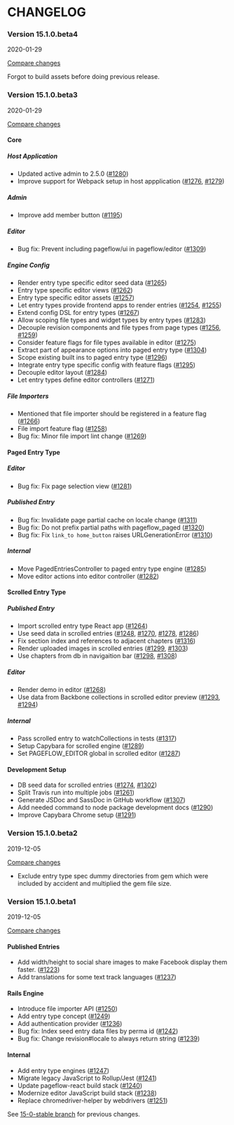 # CHANGELOG

### Version 15.1.0.beta4

2020-01-29

[Compare changes](https://github.com/codevise/pageflow/compare/v15.1.0.beta3...v15.1.0.beta4)

Forgot to build assets before doing previous release.

### Version 15.1.0.beta3

2020-01-29

[Compare changes](https://github.com/codevise/pageflow/compare/v15.1.0.beta2...v15.1.0.beta3)

#### Core

##### Host Application

- Updated active admin to 2.5.0
  ([#1280](https://github.com/codevise/pageflow/pull/1280))
- Improve support for Webpack setup in host appplication
  ([#1276](https://github.com/codevise/pageflow/pull/1276),
   [#1279](https://github.com/codevise/pageflow/pull/1279))

##### Admin

- Improve add member button
  ([#1195](https://github.com/codevise/pageflow/pull/1195))

##### Editor

- Bug fix: Prevent including pageflow/ui in pageflow/editor
  ([#1309](https://github.com/codevise/pageflow/pull/1309))

##### Engine Config

- Render entry type specific editor seed data
  ([#1265](https://github.com/codevise/pageflow/pull/1265))
- Entry type specific editor views
  ([#1262](https://github.com/codevise/pageflow/pull/1262))
- Entry type specific editor assets
  ([#1257](https://github.com/codevise/pageflow/pull/1257))
- Let entry types provide frontend apps to render entries
  ([#1254](https://github.com/codevise/pageflow/pull/1254),
   [#1255](https://github.com/codevise/pageflow/pull/1255))
- Extend config DSL for entry types
  ([#1267](https://github.com/codevise/pageflow/pull/1267))
- Allow scoping file types and widget types by entry types
  ([#1283](https://github.com/codevise/pageflow/pull/1283))
- Decouple revision components and file types from page types
  ([#1256](https://github.com/codevise/pageflow/pull/1256),
   [#1259](https://github.com/codevise/pageflow/pull/1259))
- Consider feature flags for file types available in editor
  ([#1275](https://github.com/codevise/pageflow/pull/1275))
- Extract part of appearance options into paged entry type
  ([#1304](https://github.com/codevise/pageflow/pull/1304))
- Scope existing built ins to paged entry type
  ([#1296](https://github.com/codevise/pageflow/pull/1296))
- Integrate entry type specific config with feature flags
  ([#1295](https://github.com/codevise/pageflow/pull/1295))
- Decouple editor layout
  ([#1284](https://github.com/codevise/pageflow/pull/1284))
- Let entry types define editor controllers
  ([#1271](https://github.com/codevise/pageflow/pull/1271))

##### File Importers

- Mentioned that file importer should be registered in a feature flag
  ([#1266](https://github.com/codevise/pageflow/pull/1266))
- File import feature flag
  ([#1258](https://github.com/codevise/pageflow/pull/1258))
- Bug fix: Minor file import lint change
  ([#1269](https://github.com/codevise/pageflow/pull/1269))

#### Paged Entry Type

##### Editor

- Bug fix: Fix page selection view
  ([#1281](https://github.com/codevise/pageflow/pull/1281))

##### Published Entry

- Bug fix: Invalidate page partial cache on locale change
  ([#1311](https://github.com/codevise/pageflow/pull/1311))
- Bug fix: Do not prefix partial paths with pageflow_paged
  ([#1320](https://github.com/codevise/pageflow/pull/1320))
- Bug fix: Fix `link_to home_button` raises URLGenerationError
  ([#1310](https://github.com/codevise/pageflow/pull/1310))

##### Internal

- Move PagedEntriesController to paged entry type engine
  ([#1285](https://github.com/codevise/pageflow/pull/1285))
- Move editor actions into editor controller
  ([#1282](https://github.com/codevise/pageflow/pull/1282))

#### Scrolled Entry Type

##### Published Entry

- Import scrolled entry type React app
  ([#1264](https://github.com/codevise/pageflow/pull/1264))
- Use seed data in scrolled entries
  ([#1248](https://github.com/codevise/pageflow/pull/1248),
   [#1270](https://github.com/codevise/pageflow/pull/1270),
   [#1278](https://github.com/codevise/pageflow/pull/1278),
   [#1286](https://github.com/codevise/pageflow/pull/1286))
- Fix section index and references to adjacent chapters
  ([#1316](https://github.com/codevise/pageflow/pull/1316))
- Render uploaded images in scrolled entries
  ([#1299](https://github.com/codevise/pageflow/pull/1299),
   [#1303](https://github.com/codevise/pageflow/pull/1303))
- Use chapters from db in navigaition bar
  ([#1298](https://github.com/codevise/pageflow/pull/1298),
   [#1308](https://github.com/codevise/pageflow/pull/1308))

##### Editor

- Render demo in editor
  ([#1268](https://github.com/codevise/pageflow/pull/1268))
- Use data from Backbone collections in scrolled editor preview
  ([#1293](https://github.com/codevise/pageflow/pull/1293),
   [#1294](https://github.com/codevise/pageflow/pull/1294))

##### Internal

- Pass scrolled entry to watchCollections in tests
  ([#1317](https://github.com/codevise/pageflow/pull/1317))
- Setup Capybara for scrolled engine
  ([#1289](https://github.com/codevise/pageflow/pull/1289))
- Set PAGEFLOW_EDITOR global in scrolled editor
  ([#1287](https://github.com/codevise/pageflow/pull/1287))

#### Development Setup

- DB seed data for scrolled entries
  ([#1274](https://github.com/codevise/pageflow/pull/1274),
   [#1302](https://github.com/codevise/pageflow/pull/1302))
- Split Travis run into multiple jobs
  ([#1261](https://github.com/codevise/pageflow/pull/1261))
- Generate JSDoc and SassDoc in GitHub workflow
  ([#1307](https://github.com/codevise/pageflow/pull/1307))
- Add needed command to node package development docs
  ([#1290](https://github.com/codevise/pageflow/pull/1290))
- Improve Capybara Chrome setup
  ([#1291](https://github.com/codevise/pageflow/pull/1291))

### Version 15.1.0.beta2

2019-12-05

[Compare changes](https://github.com/codevise/pageflow/compare/v15.1.0.beta1...v15.1.0.beta2)

- Exclude entry type spec dummy directories from gem which were
  included by accident and multiplied the gem file size.

### Version 15.1.0.beta1

2019-12-05

[Compare changes](https://github.com/codevise/pageflow/compare/15-0-stable...v15.1.0.beta1)

#### Published Entries

- Add width/height to social share images to make Facebook display
  them faster.
  ([#1223](https://github.com/codevise/pageflow/pull/1223))
- Add translations for some text track languages
  ([#1237](https://github.com/codevise/pageflow/pull/1237))

#### Rails Engine

- Introduce file importer API
  ([#1250](https://github.com/codevise/pageflow/pull/1250))
- Add entry type concept
  ([#1249](https://github.com/codevise/pageflow/pull/1249))
- Add authentication provider
  ([#1236](https://github.com/codevise/pageflow/pull/1236))
- Bug fix: Index seed entry data files by perma id
  ([#1242](https://github.com/codevise/pageflow/pull/1242))
- Bug fix: Change revision#locale to always return string
  ([#1239](https://github.com/codevise/pageflow/pull/1239))

#### Internal

- Add entry type engines
  ([#1247](https://github.com/codevise/pageflow/pull/1247))
- Migrate legacy JavaScript to Rollup/Jest
  ([#1241](https://github.com/codevise/pageflow/pull/1241))
- Update pageflow-react build stack
  ([#1240](https://github.com/codevise/pageflow/pull/1240))
- Modernize editor JavaScript build stack
  ([#1238](https://github.com/codevise/pageflow/pull/1238))
- Replace chromedriver-helper by webdrivers
  ([#1251](https://github.com/codevise/pageflow/pull/1251))

See
[15-0-stable branch](https://github.com/codevise/pageflow/blob/15-0-stable/CHANGELOG.md)
for previous changes.
